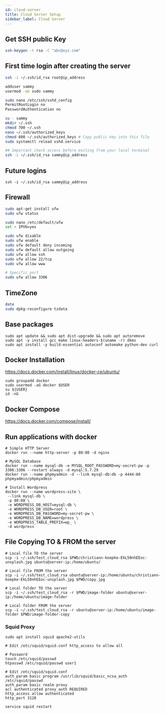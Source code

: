 ```yaml
---
id: cloud-server
title: Cloud Server Setup
sidebar_label: Cloud Server
---
```


## Get SSH public Key

```bash
ssh-keygen -t rsa -C "abc@xyz.com"
```

## First time login after creating the server

```bash
ssh -i ~/.ssh/id_rsa root@ip_address

adduser sammy
usermod -aG sudo sammy

sudo nano /etc/ssh/sshd_config
PermitRootLogin no
PasswordAuthentication no

su - sammy
mkdir ~/.ssh
chmod 700 ~/.ssh
nano ~/.ssh/authorized_keys
chmod 600 ~/.ssh/authorized_keys # Copy public key into this file
sudo systemctl reload sshd.service

## Important check access before exiting from your local terminal
ssh -i ~/.ssh/id_rsa sammy@ip_address
```

## Future logins

```
ssh -i ~/.ssh/id_rsa sammy@ip_address
```

## Firewall

```bash
sudo apt-get install ufw
sudo ufw status

sudo nano /etc/default/ufw
set > IPV6=yes

sudo ufw disable
sudo ufw enable
sudo ufw default deny incoming
sudo ufw default allow outgoing
sudo ufw allow ssh
sudo ufw allow 22/tcp
sudo ufw allow www

# Specific port
sudo ufw allow 3306
```

## TimeZone

```bash
date
sudo dpkg-reconfigure tzdata
```

## Base packages

```
sudo apt update && sudo apt dist-upgrade && sudo apt autoremove
sudo apt -y install gcc make linux-headers-$(uname -r) dkms
sudo apt install -y build-essential autoconf automake python-dev curl
```

## Docker Installation

https://docs.docker.com/install/linux/docker-ce/ubuntu/

```
sudo groupadd docker
sudo usermod -aG docker $USER
su ${USER}
id -nG
```

## Docker Compose

https://docs.docker.com/compose/install/

## Run applications with docker

```
# Simple HTTP Server
docker run --name http-server -p 80:80 -d nginx

# MySQL Database
docker run --name mysql-db -e MYSQL_ROOT_PASSWORD=my-secret-pw -p 3306:3306 --restart always -d mysql:5.7.29
docker run --name phpmyadmin -d --link mysql-db:db -p 4444:80 phpmyadmin/phpmyadmin

# Install Wordpress
docker run --name wordpress-site \
 --link mysql-db \
 -p 80:80 \
 -e WORDPRESS_DB_HOST=mysql-db \
 -e WORDPRESS_DB_USER=root \
 -e WORDPRESS_DB_PASSWORD=my-secret-pw \
 -e WORDPRESS_DB_NAME=wordpress \
 -e WORDPRESS_TABLE_PREFIX=wp_ \
 -d wordpress
```

## File Copying TO & FROM the server

```
# Local file TO the server
scp -i ~/.ssh/test_cloud_rsa $PWD/christiann-koepke-EkL50nhEEoc-unsplash.jpg ubuntu@server-ip:/home/ubuntu/

# Local file FROM the server
scp -i ~/.ssh/test_cloud_rsa ubuntu@server-ip:/home/ubuntu/christiann-koepke-EkL50nhEEoc-unsplash.jpg $PWD/copy.jpg

# Local folder TO the server
scp -i ~/.ssh/test_cloud_rsa -r $PWD/image-folder ubuntu@server-ip:/home/ubuntu/image-folder

# Local folder FROM the server
scp -i ~/.ssh/test_cloud_rsa -r ubuntu@server-ip:/home/ubuntu/image-folder $PWD/image-folder-copy
```

### Squid Proxy
```
sudo apt install squid apache2-utils

# Edit /etc/squid/squid.conf http_access to allow all

# Password
touch /etc/squid/passwd
htpasswd /etc/squid/passwd user1

# Edit /etc/squid/squid.conf 
auth_param basic program /usr/lib/squid/basic_ncsa_auth /etc/squid/passwd
auth_param basic realm proxy
acl authenticated proxy_auth REQUIRED
http_access allow authenticated
http_port 3128

service squid restart
```